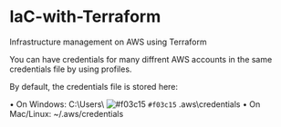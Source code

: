 # IaC-with-Terraform
Infrastructure management on AWS using Terraform

You can have credentials for many diffrent AWS accounts in the same credentials file by using profiles.

By default, the credentials file is stored here:

• On Windows: C:\Users\ ![#f03c15](username) `#f03c15` \.aws\credentials
• On Mac/Linux: ~/.aws/credentials
